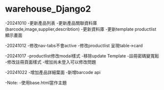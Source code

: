 # warehouse_Django2
-20241010
    -更新產品列表
    -更新產品關聯資料庫(barcode,image,supplier,describtion)
    -更新資料庫
    -更新template productlist 顯示畫面

-20241012
    -修改nav-tabs不會active
    -修改productlist 呈現table->card

-20241017
    -productlist修改modal樣式
    -移除update Template
    -註冊密碼變寬鬆
    -修改註冊頁面樣式
    -增加尚未登入可以修改問題

-20241022
    -增加產品詳細葉面
    -新增barcode api


-Note:
    -使用base.html當作主題

